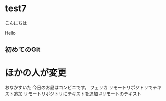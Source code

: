 # test7
こんにちは

Hello
## 初めてのGit
# ほかの人が変更
おなかすいた
今日のお昼はコンビニです。
フェリカ
リモートリポジトリでテキスト追加
リモートリポジトリにテキストを追加
#リモートのテキスト
